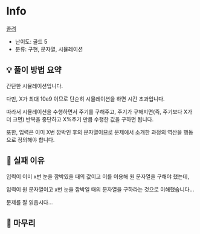 # Info
[졸려](https://boj.kr/9519)

- 난이도: 골드 5
- 분류: 구현, 문자열, 시뮬레이션

## 💡 풀이 방법 요약

간단한 시뮬레이션입니다.

다만, X가 최대 10e9 이므로 단순히 시뮬레이션을 하면 시간 초과입니다.

따라서 시뮬레이션을 수행하면서 주기를 구해주고, 주기가 구해지면(즉, 주기보다 X가 더 크면) 반복을 중단하고 X%주기 만큼 수행한 값을 구하면 됩니다.

또한, 입력은 이미 X번 깜박인 후의 문자열이므로 문제에서 소개한 과정의 역산을 행동으로 정의해야 합니다.

## 👀 실패 이유

입력이 이미 x번 눈을 깜박였을 때의 값이고 이를 이용해 원 문자열을 구해야 했는데,

입력이 원 문자열이고 x번 눈을 깜박일 때의 문자열을 구하라는 것으로 이해했습니다...

문제를 잘 읽읍시다...

## 🙂 마무리
